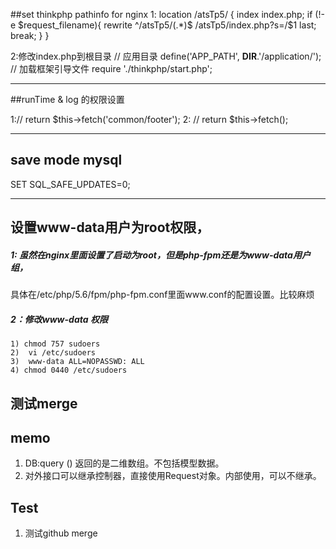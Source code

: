 ##set thinkphp pathinfo for nginx
1:
	location /atsTp5/ {
		index index.php;
		if (!-e $request_filename){
			rewrite ^/atsTp5/(.*)$ /atsTp5/index.php?s=/$1 last;
			break;
		}
	}

2:修改index.php到根目录
// 应用目录
define('APP_PATH', __DIR__.'/application/');
// 加载框架引导文件
require './thinkphp/start.php';

---
##runTime & log 的权限设置

 1://        return $this->fetch('common/footer');
 2: //        return $this->fetch();

---
## save mode mysql
  SET SQL_SAFE_UPDATES=0;

---
##  设置www-data用户为root权限，
##### 1: 虽然在nginx里面设置了启动为root，但是php-fpm还是为www-data用户组，
   具体在/etc/php/5.6/fpm/php-fpm.conf里面www.conf的配置设置。比较麻烦
##### 2：修改www-data 权限   
    1) chmod 757 sudoers
    2)  vi /etc/sudoers
    3)  www-data ALL=NOPASSWD: ALL
    4) chmod 0440 /etc/sudoers

## 测试merge

## memo
1. DB:query () 返回的是二维数组。不包括模型数据。
2. 对外接口可以继承控制器，直接使用Request对象。内部使用，可以不继承。

## Test
1. 测试github merge